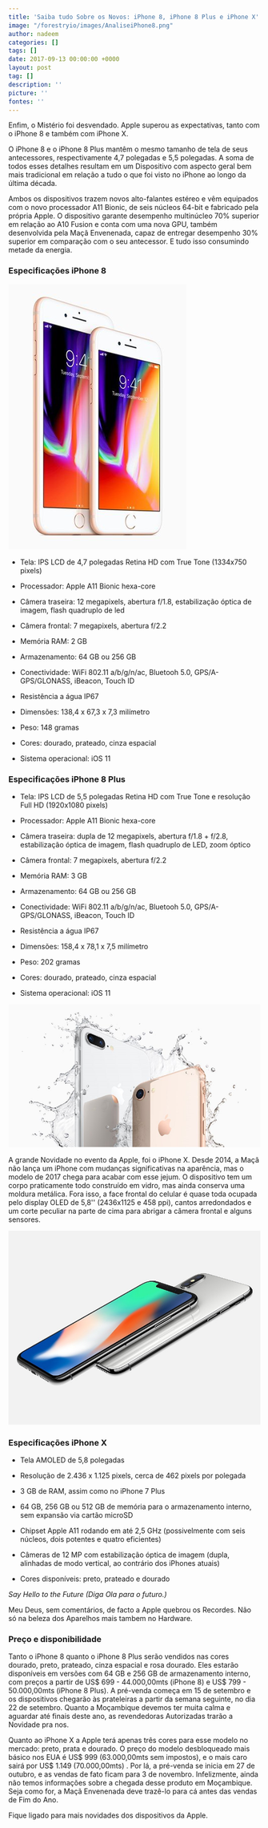 ```yaml
---
title: 'Saiba tudo Sobre os Novos: iPhone 8, iPhone 8 Plus e iPhone X'
image: "/forestryio/images/AnaliseiPhone8.png"
author: nadeem
categories: []
tags: []
date: 2017-09-13 00:00:00 +0000
layout: post
tag: []
description: ''
picture: ''
fontes: ''
---
```



Enfim, o Mistério foi desvendado. Apple superou as expectativas, tanto com o iPhone 8 e também com iPhone X.

O iPhone 8 e o iPhone 8 Plus mantêm o mesmo tamanho de tela de seus antecessores, respectivamente 4,7 polegadas e 5,5 polegadas. A soma de todos esses detalhes resultam em um Dispositivo com aspecto geral bem mais tradicional em relação a tudo o que foi visto no iPhone ao longo da última década.

Ambos os dispositivos trazem novos alto-falantes estéreo e vêm equipados com o novo processador A11 Bionic, de seis núcleos 64-bit e fabricado pela própria Apple. O dispositivo garante desempenho multinúcleo 70% superior em relação ao A10 Fusion e conta com uma nova GPU, também desenvolvida pela Maçã Envenenada, capaz de entregar desempenho 30% superior em comparação com o seu antecessor. E tudo isso consumindo metade da energia.

### **Especificações iPhone 8**

![](/forestryio/images/iPhone-8-iPhone-8-plus.jpg)

* Tela: IPS LCD de 4,7 polegadas Retina HD com True Tone (1334x750 pixels)

* Processador: Apple A11 Bionic hexa-core

* Câmera traseira: 12 megapixels, abertura f/1.8, estabilização óptica de imagem, flash quadruplo de led

* Câmera frontal: 7 megapixels, abertura f/2.2

* Memória RAM: 2 GB

* Armazenamento: 64 GB ou 256 GB

* Conectividade: WiFi 802.11 a/b/g/n/ac, Bluetooh 5.0, GPS/A-GPS/GLONASS, iBeacon, Touch ID

* Resistência a água IP67

* Dimensões: 138,4 x 67,3 x 7,3 milímetro

* Peso: 148 gramas

* Cores: dourado, prateado, cinza espacial

* Sistema operacional: iOS 11

### **Especificações iPhone 8 Plus**

* Tela: IPS LCD de 5,5 polegadas Retina HD com True Tone e resolução Full HD (1920x1080 pixels)

* Processador: Apple A11 Bionic hexa-core

* Câmera traseira: dupla de 12 megapixels, abertura f/1.8 + f/2.8, estabilização óptica de imagem, flash quadruplo de LED, zoom óptico

* Câmera frontal: 7 megapixels, abertura f/2.2

* Memória RAM: 3 GB

* Armazenamento: 64 GB ou 256 GB

* Conectividade: WiFi 802.11 a/b/g/n/ac, Bluetooh 5.0, GPS/A-GPS/GLONASS, iBeacon, Touch ID

* Resistência a água IP67

* Dimensões: 158,4 x 78,1 x 7,5 milímetro

* Peso: 202 gramas

* Cores: dourado,  prateado, cinza espacial

* Sistema operacional: iOS 11

![](/forestryio/images/iPhones-water-proof-8-8plus.jpg)

A grande Novidade no evento da Apple, foi o iPhone X. Desde 2014, a Maçã não lança um iPhone com mudanças significativas na aparência, mas o modelo de 2017 chega para acabar com esse jejum. O dispositivo tem um corpo praticamente todo construído em vidro, mas ainda conserva uma moldura metálica. Fora isso, a face frontal do celular é quase toda ocupada pelo display OLED de 5,8'' (2436x1125 e 458 ppi), cantos arredondados e um corte peculiar na parte de cima para abrigar a câmera frontal e alguns sensores.

![](/forestryio/images/iphone-x-gallery1-2017.jpg)

### **Especificações iPhone X**

* Tela AMOLED de 5,8 polegadas

* Resolução de 2.436 x 1.125 pixels, cerca de 462 pixels por polegada

* 3 GB de RAM, assim como no iPhone 7 Plus

* 64 GB, 256 GB ou 512 GB de memória para o armazenamento interno, sem expansão via cartão microSD

* Chipset Apple A11 rodando em até 2,5 GHz (possivelmente com seis núcleos, dois potentes e quatro eficientes)

* Câmeras de 12 MP com estabilização óptica de imagem (dupla, alinhadas de modo vertical, ao contrário dos iPhones atuais)

* Cores disponíveis: preto, prateado e dourado

*Say Hello to the Future (Diga Ola para o futuro.)*

Meu Deus, sem comentários, de facto a Apple quebrou os Recordes. Não só na beleza dos Aparelhos mais tambem no Hardware.

### **Preço e disponibilidade**

Tanto o iPhone 8 quanto o iPhone 8 Plus serão vendidos nas cores dourado, preto, prateado, cinza espacial e rosa dourado. Eles estarão disponíveis em versões com 64 GB e 256 GB de armazenamento interno, com preços a partir de US$ 699 - 44.000,00mts (iPhone 8) e US$ 799 - 50.000,00mts (iPhone 8 Plus). A pré-venda começa em 15 de setembro e os dispositivos chegarão às prateleiras a partir da semana seguinte, no dia 22 de setembro. Quanto a Moçambique devemos ter muita calma e aguardar até finais deste ano, as revendedoras Autorizadas trarão a Novidade pra nos.

Quanto ao iPhone X a Apple terá apenas três cores para esse modelo no mercado: preto, prata e dourado. O preço do modelo desbloqueado mais básico nos EUA é US$ 999 (63.000,00mts sem impostos), e o mais caro sairá por US$ 1.149 (70.000,00mts) . Por lá, a pré-venda se inicia em 27 de outubro, e as vendas de fato ficam para 3 de novembro. Infelizmente, ainda não temos informações sobre a chegada desse produto em Moçambique. Seja como for, a Maçã Envenenada deve trazê-lo para cá antes das vendas de Fim do Ano.

Fique ligado para mais novidades dos dispositivos da Apple.